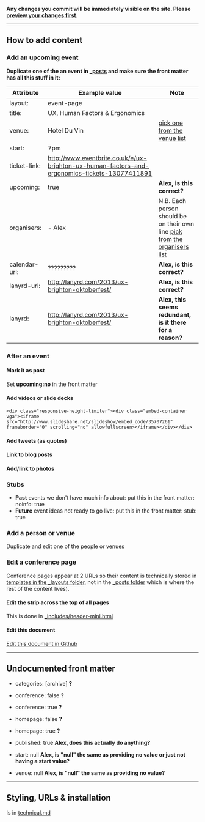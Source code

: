 ---
---

**Any changes you commit will be immediately visible on the site. Please [preview your changes first](http://0.0.0.0:4000/ "").**

---------------

## How to add content

### Add an upcoming event

**Duplicate one of the an event in [_posts](https://github.com/dannyhope/uxbrighton/edit/gh-pages/_posts "") and make sure the front matter has all this stuff in it:**

| Attribute		| Example value		| Note	|
|----------		|----------		|------		|
| layout:			| event-page |  |
| title:			| UX, Human Factors & Ergonomics |  |
| venue: | Hotel Du Vin | [pick one from the venue list](https://github.com/dannyhope/uxbrighton/edit/gh-pages/_includes/venues.html "") |
| start: | 7pm |  |
| ticket-link: | http://www.eventbrite.co.uk/e/ux-brighton-ux-human-factors-and-ergonomics-tickets-13077411891 |  |
| upcoming: | true |    **Alex, is this correct?** |
| organisers: | - Alex | N.B. Each person should be on their own line [pick from the organisers list](https://github.com/dannyhope/uxbrighton/edit/gh-pages/_includes/organisers.html "") |
| calendar-url: | ????????? | **Alex, is this correct?** |
| lanyrd-url: | http://lanyrd.com/2013/ux-brighton-oktoberfest/ | **Alex, is this correct?** |
| lanyrd: | http://lanyrd.com/2013/ux-brighton-oktoberfest/ | **Alex, this seems redundant, is it there for a reason?** |

### After an event

#### Mark it as past

Set **upcoming:no** in the front matter

#### Add videos or slide decks

    <div class="responsive-height-limiter"><div class="embed-container vga"><iframe src="http://www.slideshare.net/slideshow/embed_code/35707261" frameborder="0" scrolling="no" allowfullscreen></iframe></div></div>

#### Add tweets (as quotes)

#### Link to blog posts

#### Add/link to photos

### Stubs

- **Past** events we don't have much info about: put this in the front matter: noinfo: true
- **Future** event ideas not ready to go live: put this in the front matter: stub: true

### Add a person or venue

Duplicate and edit one of the [people](https://github.com/dannyhope/uxbrighton/edit/gh-pages/_includes/organisers.html "") or [venues](https://github.com/dannyhope/uxbrighton/edit/gh-pages/_includes/venues.html "")

### Edit a conference page

Conference pages appear at 2 URLs so their content is technically stored in [templates in the _layouts folder](https://github.com/dannyhope/uxbrighton/tree/gh-pages/_layouts ""), not in the [_posts folder](https://github.com/dannyhope/uxbrighton/tree/gh-pages/_posts "") which is where the rest of the content lives).

#### Edit the strip across the top of all pages

This is done in [_includes/header-mini.html](https://github.com/dannyhope/uxbrighton/edit/gh-pages/_includes/header-mini.html "")

#### Edit this document

[Edit this document in Github](https://github.com/dannyhope/uxbrighton/edit/gh-pages/Readme.md "") 

--------

## Undocumented front matter

- categories: [archive] **?**
- conference: false **?**
- conference: true **?**
- homepage: false **?**
- homepage: true **?**

- published: true **Alex, does this actually do anything?**
- start: null **Alex, is "null" the same as providing no value or just not having a start value?**
- venue: null **Alex, is "null" the same as providing no value?**

------

## Styling, URLs & installation

Is in [technical.md](/technical.md "")